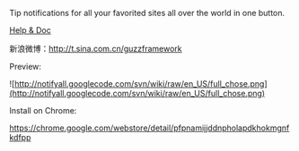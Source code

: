 Tip notifications for all your favorited sites all over the world in one button.

[Help & Doc](HomePage.md)

新浪微博：http://t.sina.com.cn/guzzframework

Preview:

![http://notifyall.googlecode.com/svn/wiki/raw/en_US/full_chose.png](http://notifyall.googlecode.com/svn/wiki/raw/en_US/full_chose.png)

Install on Chrome:

https://chrome.google.com/webstore/detail/pfpnamijjddnpholapdkhokmgnfkdfpp